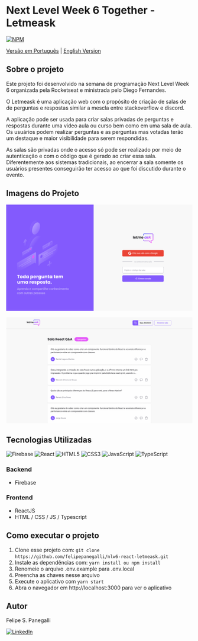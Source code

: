 # Next Level Week 6 Together - Letmeask

[![NPM](https://img.shields.io/npm/l/react)](https://github.com/felipepanegalli/nlw6-react-letmeask/blob/main/LICENSE.md)

[Versão em Português](https://github.com/felipepanegalli/nlw6-react-letmeask) | [English Version](https://github.com/felipepanegalli/nlw6-react-letmeask)

## Sobre o projeto

Este projeto foi desenvolvido na semana de programação Next Level Week 6 organizada pela Rocketseat e ministrada pelo
Diego Fernandes.

O Letmeask é uma aplicação web com o propósito de criação de salas de de perguntas e respostas similar a mescla entre
stackoverflow e discord.

A aplicação pode ser usada para criar salas privadas de perguntas e respostas durante uma video aula ou curso bem como
em uma sala de aula. Os usuários podem realizar perguntas e as perguntas mas votadas terão um destaque e maior
visibilidade para serem respondidas.

As salas são privadas onde o acesso só pode ser realizado por meio de autenticação e com o código que é gerado ao criar
essa sala. Diferentemente aos sistemas tradicionais, ao encerrar a sala somente os usuários presentes conseguirão ter
acesso ao que foi discutido durante o evento.

## Imagens do Projeto

![Página Inicial](https://raw.githubusercontent.com/felipepanegalli/nlw6-react-letmeask/main/github/pagina-inicial.png)

![Sala Q&A](https://raw.githubusercontent.com/felipepanegalli/nlw6-react-letmeask/main/github/sala-qa.png)

## Tecnologias Utilizadas

<img alt="Firebase" src="https://img.shields.io/badge/firebase-%23039BE5.svg?style=for-the-badge&logo=firebase"/>
<img alt="React" src="https://img.shields.io/badge/react-%2320232a.svg?style=for-the-badge&logo=react&logoColor=%2361DAFB"/>
<img alt="HTML5" src="https://img.shields.io/badge/html5-%23E34F26.svg?style=for-the-badge&logo=html5&logoColor=white"/>
<img alt="CSS3" src="https://img.shields.io/badge/css3-%231572B6.svg?style=for-the-badge&logo=css3&logoColor=white"/>
<img alt="JavaScript" src="https://img.shields.io/badge/javascript-%23323330.svg?style=for-the-badge&logo=javascript&logoColor=%23F7DF1E"/>
<img alt="TypeScript" src="https://img.shields.io/badge/typescript-%23007ACC.svg?style=for-the-badge&logo=typescript&logoColor=white"/>

### Backend

- Firebase

### Frontend

- ReactJS
- HTML / CSS / JS / Typescript

## Como executar o projeto

1. Clone esse projeto com: ```git clone https://github.com/felipepanegalli/nlw6-react-letmeask.git```
2. Instale as dependências com: ```yarn install ou npm install```
3. Renomeie o arquivo .env.example para .env.local
4. Preencha as chaves nesse arquivo
5. Execute o aplicativo com ```yarn start```
6. Abra o navegador em http://localhost:3000 para ver o aplicativo

## Autor
Felipe S. Panegalli

<a href="https://www.linkedin.com/in/felipe-panegalli/" target="_blank"><img src="https://img.shields.io/badge/LinkedIn-0077B5?style=for-the-badge&logo=linkedin&logoColor=white" alt="LinkedIn"></a>